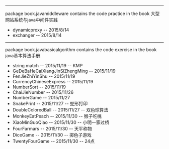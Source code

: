 ----------------------------------------------------------------------------------------
package book.javamiddleware contains the code practice in the book 大型网站系统与java中间件实践
   * dynamicproxy -- 2015/8/14
   * exchanger -- 2015/8/14

----------------------------------------------------------------------------------------
package book.javabasicalgorithm contains the code exercise in the book java基本算法手册
   * string match -- 2015/11/19 -- KMP
   * GeDeBaHeCaiXiangJinSiZhengMing -- 2015/11/19 
   * FenJieZhiYinShu -- 2015/11/19
   * CurrencyChineseExpress -- 2015/11/19 
   * NumberSort -- 2015/11/19
   * ChaiJieNumber -- 2015/11/26
   * NumberGame -- 2015/11/27 
   * SnakePrint -- 2015/11/27 -- 蛇形打印
   * DoubleColoredBall -- 2015/11/27 -- 双色球算法
   * MonkeyEatPeach -- 2015/11/30 -- 猴子吃桃
   * XiaoMinGuoQiao -- 2015/11/30 -- 小明一家过桥
   * FourFarmars -- 2015/11/30 -- 天平称物
   * DiceGame -- 2015/11/30 -- 掷色子游戏
   * TwentyFourGame -- 2015/11/30 -- 24点